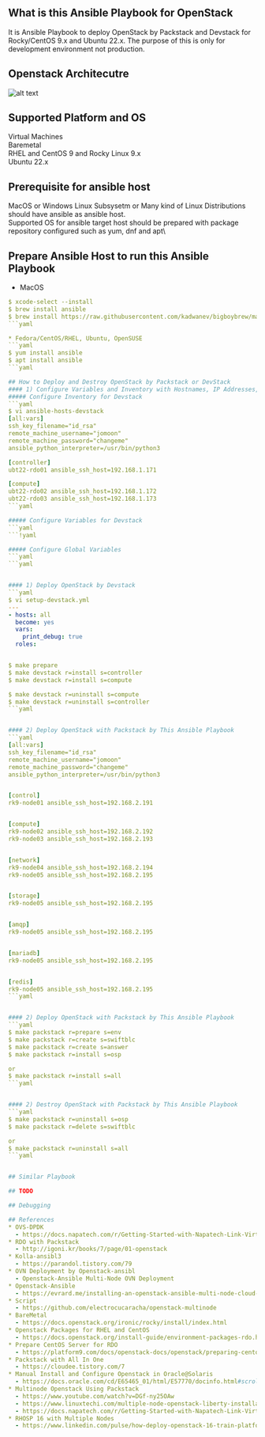 ## What is this Ansible Playbook for OpenStack
It is Ansible Playbook to deploy OpenStack by Packstack and Devstack for Rocky/CentOS 9.x and Ubuntu 22.x.
The purpose of this is only for development environment not production.

## Openstack Architecutre
![alt text]()

## Supported Platform and OS
Virtual Machines\
Baremetal\
RHEL and CentOS 9 and Rocky Linux 9.x\
Ubuntu 22.x

## Prerequisite for ansible host
MacOS or Windows Linux Subsysetm or Many kind of Linux Distributions should have ansible as ansible host.\
Supported OS for ansible target host should be prepared with package repository configured such as yum, dnf and apt\

## Prepare Ansible Host to run this Ansible Playbook
* MacOS
```yaml
$ xcode-select --install
$ brew install ansible
$ brew install https://raw.githubusercontent.com/kadwanev/bigboybrew/master/Library/Formula/sshpass.rb
```yaml

* Fedora/CentOS/RHEL, Ubuntu, OpenSUSE
```yaml
$ yum install ansible
$ apt install ansible
```yaml

## How to Deploy and Destroy OpenStack by Packstack or DevStack
#### 1) Configure Variables and Inventory with Hostnames, IP Addresses, sudo Username and Password
##### Configure Inventory for Devstack
```yaml
$ vi ansible-hosts-devstack
[all:vars]
ssh_key_filename="id_rsa"
remote_machine_username="jomoon"
remote_machine_password="changeme"
ansible_python_interpreter=/usr/bin/python3

[controller]
ubt22-rdo01 ansible_ssh_host=192.168.1.171

[compute]
ubt22-rdo02 ansible_ssh_host=192.168.1.172
ubt22-rdo03 ansible_ssh_host=192.168.1.173
```yaml

##### Configure Variables for Devstack
```yaml
```!yaml

##### Configure Global Variables
```yaml
```yaml


#### 1) Deploy OpenStack by Devstack
```yaml
$ vi setup-devstack.yml
---
- hosts: all
  become: yes
  vars:
    print_debug: true
  roles:


$ make prepare
$ make devstack r=install s=controller
$ make devstack r=install s=compute

$ make devstack r=uninstall s=compute
$ make devstack r=uninstall s=controller
```yaml


#### 2) Deploy OpenStack with Packstack by This Ansible Playbook
```yaml
[all:vars]
ssh_key_filename="id_rsa"
remote_machine_username="jomoon"
remote_machine_password="changeme"
ansible_python_interpreter=/usr/bin/python3


[control]
rk9-node01 ansible_ssh_host=192.168.2.191


[compute]
rk9-node02 ansible_ssh_host=192.168.2.192
rk9-node03 ansible_ssh_host=192.168.2.193


[network]
rk9-node04 ansible_ssh_host=192.168.2.194
rk9-node05 ansible_ssh_host=192.168.2.195


[storage]
rk9-node05 ansible_ssh_host=192.168.2.195


[amqp]
rk9-node05 ansible_ssh_host=192.168.2.195


[mariadb]
rk9-node05 ansible_ssh_host=192.168.2.195


[redis]
rk9-node05 ansible_ssh_host=192.168.2.195
```yaml


#### 2) Deploy OpenStack with Packstack by This Ansible Playbook
```yaml
$ make packstack r=prepare s=env
$ make packstack r=create s=swiftblc
$ make packstack r=create s=answer
$ make packstack r=install s=osp

or
$ make packstack r=install s=all
```yaml


#### 2) Destroy OpenStack with Packstack by This Ansible Playbook
```yaml
$ make packstack r=uninstall s=osp
$ make packstack r=delete s=swiftblc

or
$ make packstack r=uninstall s=all
```yaml


## Similar Playbook

## TODO

## Debugging

## References
* OVS-DPDK
  - https://docs.napatech.com/r/Getting-Started-with-Napatech-Link-VirtualizationTM-Software/Enabling-IOMMU
* RDO with Packstack
  - http://igoni.kr/books/7/page/01-openstack
* Kolla-ansibl3
  - https://parandol.tistory.com/79
* OVN Deployment by Openstack-ansibl
  - Openstack-Ansible Multi-Node OVN Deployment
* Openstack-Ansible
  - https://evrard.me/installing-an-openstack-ansible-multi-node-cloud-in-the-cloud/
* Script
  - https://github.com/electrocucaracha/openstack-multinode
* BareMetal
  - https://docs.openstack.org/ironic/rocky/install/index.html
* Openstack Packages for RHEL and CentOS
  - https://docs.openstack.org/install-guide/environment-packages-rdo.html
* Prepare CentOS Server for RDO
  - https://platform9.com/docs/openstack-docs/openstack/preparing-centos-preparing-centos-server-for-neutron
* Packstack with All In One
  - https://cloudee.tistory.com/7
* Manual Install and Configure Openstack in Oracle@Solaris
  - https://docs.oracle.com/cd/E65465_01/html/E57770/docinfo.html#scrolltoc
* Multinode Openstack Using Packstack
  - https://www.youtube.com/watch?v=DGf-ny25OAw
  - https://www.linuxtechi.com/multiple-node-openstack-liberty-installation-on-centos-7-x/
  - https://docs.napatech.com/r/Getting-Started-with-Napatech-Link-VirtualizationTM-Software/Installing-OpenStack-on-Multiple-Nodes-via-Packstack
* RHOSP 16 with Multiple Nodes
  - https://www.linkedin.com/pulse/how-deploy-openstack-16-train-platform-using-packstack-goran-jumi%C4%87/


